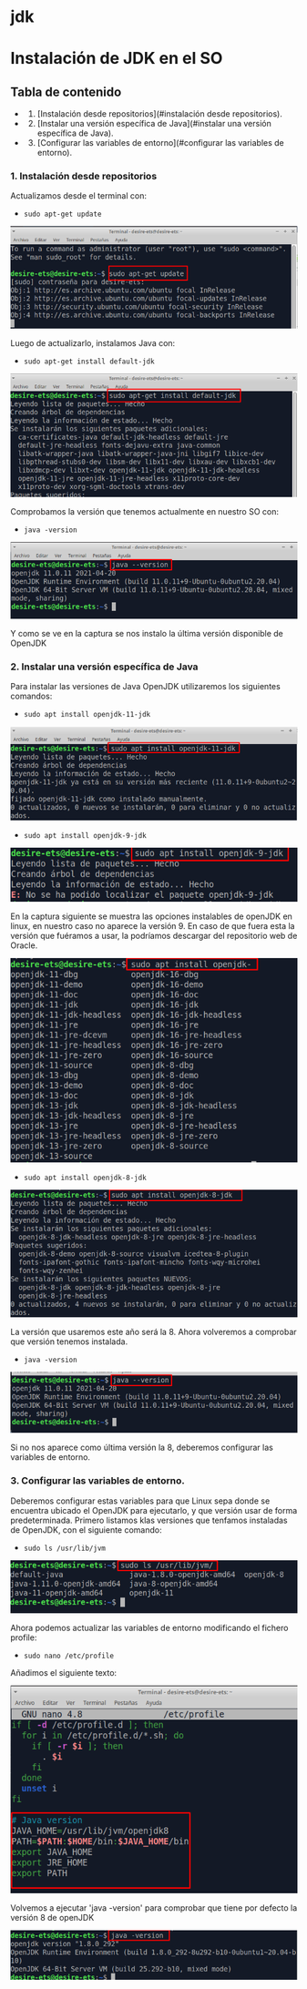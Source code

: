 # jdk

# Instalación de JDK en el SO

## Tabla de contenido

- 1. [Instalación desde repositorios](#instalación desde repositorios).

- 2. [Instalar una versión específica de Java](#instalar una versión específica de Java).

- 3. [Configurar las variables de entorno](#configurar las variables de entorno).

### 1. Instalación desde repositorios <a name="instalación desde repositorios"></a>


Actualizamos desde el terminal con:
- ```sudo apt-get update```

![](./capturas/Screenshot_2.png)

Luego de actualizarlo, instalamos Java con:
- `sudo apt-get install default-jdk`

![](./capturas/Screenshot_4.png)

Comprobamos la versión que tenemos actualmente en nuestro SO con:

- `java -version`


![](./capturas/Screenshot_5.png)

Y como se ve en la captura se nos instalo la última versión disponible de OpenJDK

### 2. Instalar una versión específica de Java <a name="instalar una versión específica de Java"></a>

Para instalar las versiones de Java OpenJDK utilizaremos los siguientes comandos:
- `sudo apt install openjdk-11-jdk`

![](./capturas/Screenshot_6.png)

- `sudo apt install openjdk-9-jdk`

![](./capturas/Screenshot_7.png)


En la captura siguiente se muestra las opciones instalables de openJDK en linux, en nuestro caso no aparece la versión 9. En caso de que fuera esta la versión que fuéramos a usar, la podríamos descargar del repositorio web de Oracle.

![](./capturas/1.png)

- `sudo apt install openjdk-8-jdk`

![](./capturas/Screenshot_8.png)

La versión que usaremos este año será la 8. Ahora volveremos a comprobar que versión tenemos instalada.
- `java -version`

![](./capturas/Screenshot_9.png)

Si no nos aparece como última versión la 8, deberemos configurar las variables de entorno.

### 3. Configurar las variables de entorno.<a name="configurar las variables de entorno"></a>

Deberemos configurar estas variables para que Linux sepa donde se encuentra ubicado el OpenJDK para ejecutarlo, y que versión usar de forma predeterminada.
Primero listamos klas versiones que tenfamos instaladas de OpenJDK, con el siguiente comando:

- `sudo ls /usr/lib/jvm`

![](./capturas/2.png)

Ahora podemos actualizar las variables de entorno modificando el fichero profile:
- `sudo nano /etc/profile`

Añadimos el siguiente texto:

![](./capturas/3.png)


Volvemos a ejecutar 'java -version' para comprobar que tiene por defecto la versión 8 de openJDK

![](./capturas/4.png)
